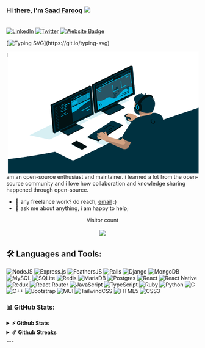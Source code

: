 
### Hi there, I'm [Saad Farooq][website] <img src="https://media.giphy.com/media/hvRJCLFzcasrR4ia7z/giphy.gif" width="30px"/><br/><br/>
[website]: https://www.saadfarooq.dev/
[![LinkedIn](https://img.shields.io/badge/LinkedIn-%230077B5.svg?logo=linkedin&logoColor=white)](https://www.linkedin.com/in/saadfarooq-dev/) 
[![Twitter](https://img.shields.io/badge/Twitter-%231DA1F2.svg?logo=Twitter&logoColor=white)](https://twitter.com/SaadFarooqDev)
[![Website Badge](https://img.shields.io/badge/Website-3b5998?style=flat-square&logo=google-chrome&logoColor=white)](https://www.saadfarooq.dev/)

[![Typing SVG](https://readme-typing-svg.demolab.com?font=Fira+Code&pause=1000&center=true&vCenter=true&width=1000&height=100&lines=I'm+Saad+Farooq.;I'm+a+Full+Stack+Web+Developer.;Welcome+to+my+Github+Profile!)](https://git.io/typing-svg)

  <img align="right" alt="GIF" src="https://github.com/SaadFarooq-Dev/SaadFarooq-Dev/blob/main/code.gif?raw=true" width="500" height="320" />
  
I am an open-source enthusiast and maintainer. i learned a lot from the open-source community and i love how collaboration and knowledge sharing happened through open-source.
  
- 💼 any freelance work? do reach, [email](mailto:saadfarooq.info@gmail.com) :)
- 💬 ask me about anything, i am happy to help;

<p align="center"> 
  Visitor count<br><br>
  <img src="https://profile-counter.glitch.me/SaadFarooq-Dev/count.svg?"  />
</p>



## 🛠️ Languages and Tools:
![NodeJS](https://img.shields.io/badge/node.js-6DA55F?style=for-the-badge&logo=node.js&logoColor=white)
![Express.js](https://img.shields.io/badge/express.js-%23404d59.svg?style=for-the-badge&logo=express&logoColor=%2361DAFB)
![FeathersJS](https://img.shields.io/badge/FeathersJs-%23ffffff.svg?style=for-the-badge&logo=prefect&logoColor=white)
![Rails](https://img.shields.io/badge/rails-%23CC0000.svg?style=for-the-badge&logo=ruby-on-rails&logoColor=white)
![Django](https://img.shields.io/badge/django-%23092E20.svg?style=for-the-badge&logo=django&logoColor=white)
![MongoDB](https://img.shields.io/badge/MongoDB-%234ea94b.svg?style=for-the-badge&logo=mongodb&logoColor=white)
![MySQL](https://img.shields.io/badge/mysql-%2300f.svg?style=for-the-badge&logo=mysql&logoColor=white)
![SQLite](https://img.shields.io/badge/sqlite-%2307405e.svg?style=for-the-badge&logo=sqlite&logoColor=white)
![Redis](https://img.shields.io/badge/redis-%23DD0031.svg?style=for-the-badge&logo=redis&logoColor=white)
![MariaDB](https://img.shields.io/badge/MariaDB-003545?style=for-the-badge&logo=mariadb&logoColor=white)
![Postgres](https://img.shields.io/badge/postgres-%23316192.svg?style=for-the-badge&logo=postgresql&logoColor=white)
![React](https://img.shields.io/badge/react-%2320232a.svg?style=for-the-badge&logo=react&logoColor=%2361DAFB)
![React Native](https://img.shields.io/badge/react_native-%2320232a.svg?style=for-the-badge&logo=react&logoColor=%2361DAFB)
![Redux](https://img.shields.io/badge/redux-%23593d88.svg?style=for-the-badge&logo=redux&logoColor=white)
![React Router](https://img.shields.io/badge/React_Router-CA4245?style=for-the-badge&logo=react-router&logoColor=white)
![JavaScript](https://img.shields.io/badge/javascript-%23323330.svg?style=for-the-badge&logo=javascript&logoColor=%23F7DF1E)
![TypeScript](https://img.shields.io/badge/typescript-%23007ACC.svg?style=for-the-badge&logo=typescript&logoColor=white)
![Ruby](https://img.shields.io/badge/ruby-%23CC342D.svg?style=for-the-badge&logo=ruby&logoColor=white)
![Python](https://img.shields.io/badge/python-3670A0?style=for-the-badge&logo=python&logoColor=ffdd54)
![C](https://img.shields.io/badge/c-%2300599C.svg?style=for-the-badge&logo=c&logoColor=white)
![C++](https://img.shields.io/badge/c++-%2300599C.svg?style=for-the-badge&logo=c%2B%2B&logoColor=white)
![Bootstrap](https://img.shields.io/badge/bootstrap-%23563D7C.svg?style=for-the-badge&logo=bootstrap&logoColor=white)
![MUI](https://img.shields.io/badge/MUI-%230081CB.svg?style=for-the-badge&logo=mui&logoColor=white)
![TailwindCSS](https://img.shields.io/badge/tailwindcss-%2338B2AC.svg?style=for-the-badge&logo=tailwind-css&logoColor=white)
![HTML5](https://img.shields.io/badge/html5-%23E34F26.svg?style=for-the-badge&logo=html5&logoColor=white)
![CSS3](https://img.shields.io/badge/css3-%231572B6.svg?style=for-the-badge&logo=css3&logoColor=white)


### 📊 GitHub Stats:

<details>	
  <summary><b>⚡ Github Stats</b></summary>
  <br />
  <img height="180em" alt="Saad Farooq's GitHub Stats" src="https://awesome-github-stats.azurewebsites.net/user-stats/SaadFarooq-Dev?cardType=github&theme=radical" />
  <img height="180em" src="https://github-readme-stats.vercel.app/api/top-langs/?username=SaadFarooq-Dev&show_icons=true&hide_border=true&layout=compact&langs_count=8"/>
</details>

<details>	
  <summary><b>☄️ Github Streaks</b></summary>

  <br />
  <img height="180em" src="https://github-readme-streak-stats.herokuapp.com/?user=SaadFarooq-Dev&hide_border=true" />
</details>
---

<!-- Link anchors -->

[banner-img]: https://github.com/SaadFarooq-Dev/SaadFarooq-Dev/blob/main/GitHub%20Banner.png
<!-- [banner-link]: https://muazasif.bio.link/ -->


<!--
💻
👨‍💻
**SaadFarooq-Dev/SaadFarooq-Dev** is a ✨ _special_ ✨ repository because its `README.md` (this file) appears on your GitHub profile.
-->
